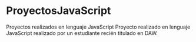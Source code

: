 # ProyectosJavaScript
Proyectos realizados en lenguaje JavaScript
Proyecto realizado en lenguaje JavaScript realizado por un estudiante recién titulado en DAW.
